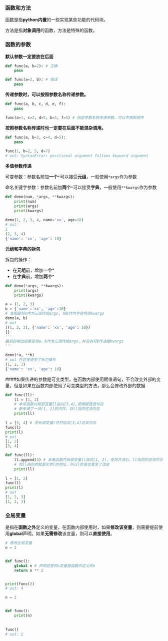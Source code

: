 ### 函数和方法

函数是指**python内置**的一些实现某些功能的代码块。

方法是指**对象调用**的函数，方法是特殊的函数。



### 函数的参数

**默认参数一定要放在后面**

```python
def func(a, b=2): # 正确
	pass

def func(a=2, b): # 错误
	pass
```

**传递参数时，可以按照参数名称传递参数。**

```python
def func(a, b, c, d, e, f):
	pass

func(a=1, c=2, d=5, b=3, f=5) # 指定参数名称传递参数，可以不按照顺序
```

 **按照参数名称传递时也一定要在后面不能混杂调用。**

```python
def func(a, b=2, c=4, d=5):
	pass
	
func(1, b=2, 5, d=7)
# out: SyntaxError: positional argument follows keyword argument
```

**多值参数传递**

可变参数：参数名前加**一个**`*`可以接受**元组**，一般使用`*args`作为参数

命名关键字参数：参数名前加**两个**`*`可以接受**字典**，一般使用`**kwargs`作为参数

```python
def demo(num, *args, **kwargs):
	print(num)
    print(args)
    print(kwargs)
    
demo(1, 2, 3, 4, name='xx', age=18)
# out:
1
(2, 3, 4)
{'name': 'xx', 'age': 18}
```

**元组和字典的拆包**

拆包的操作：

- 在**元组**前，增加**一个***
- 在**字典**前，增加**两个***

```python
def demo(*args, **kwargs):
    print(args)
    print(kwargs)

a = (1, 2, 3)
b = {'name':'xx', 'age':10}
# 意图是将a作为元组传给args, 将b作为字典传给kwargs
demo(a, b)
# out
((1, 2, 3), {'name': 'xx', 'age': 10})
{}
'''
最后的输出结果是将a，b作为元组传给args，并没有将b传递给kwargs
'''

demo(*a, **b)
# out 在这里使用了拆包操作
(1, 2, 3)
{'name': 'xx', 'age': 10}
```



####如果传递的参数是可变类型，在函数内部使用赋值语句，不会改变外部的变量，但是如果在函数内部使用了可变类型的方法，那么会修改外部的数据

```python
def func(ll):
    ll = [1, 2] 
    # 本来函数内局部变量ll指向[3,4],使用赋值语句后
    # 新申请了一块[1, 2]的内存，将ll指向这块内存
    print(ll)
    
l = [3, 4] # 而外部变量l仍然指向[3,4]这块内存
func(l)
print(l)
# out
[1, 2]
[3, 4]
```

```python
def func(ll):
    ll.append(3) # 本来函数内局部变量ll指向[1, 2]，使用方法后，ll指向的这块内存新增加了3
    # 而ll指向的就是实参l的地址，所以l的值也发生了改变
    print(ll)
    
l = [1, 2]
func(l)
print(l)
# out
[1, 2, 3]
[1, 2, 3]
```



### 全局变量

是指在**函数之外**定义的变量，在函数内部使用时，如果**修改该变量**，则需要提前使用**global**声明。如果**无需修改**该变量，则可以**直接使用**。

```python
# 修改全局变量
n = 2


def func():
	global n # 声明这里的n变量是函数外定义的n
	return n ** 2


print(func())
# out: 4
```

```python
n = 2


def func():
    print(n)
    
    
func()
# out: 2
```

